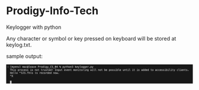 # Prodigy-Info-Tech

Keylogger with python

Any character or symbol or key pressed on keyboard will be stored at keylog.txt. 

sample output:

![alt](https://github.com/Peris034/Prodigy-InfoTech/blob/main/Prodigy_CS_04/sample%20output.png)
